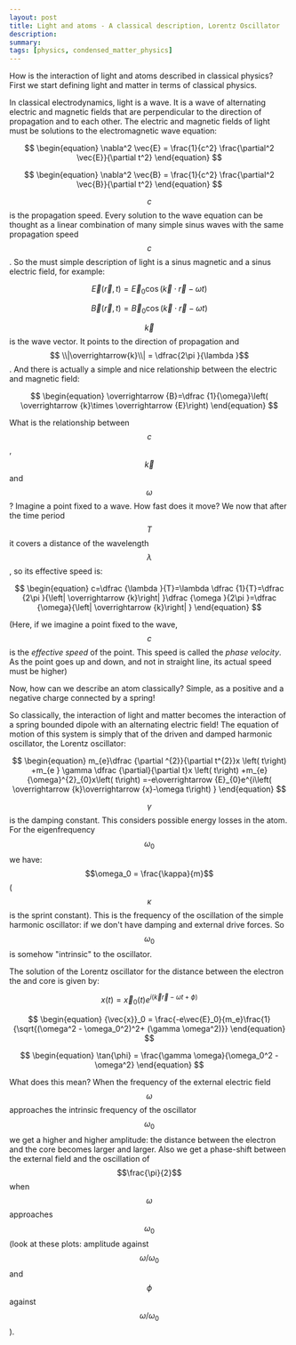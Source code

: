 ```yaml
---
layout: post
title: Light and atoms - A classical description, Lorentz Oscillator
description:
summary:
tags: [physics, condensed_matter_physics]
---
```


How is the interaction of light and atoms described in classical physics? First we start defining light and matter in terms of classical physics.

In classical electrodynamics, light is a wave. It is a wave of alternating electric and magnetic fields that are perpendicular to the direction of propagation and to each other. The electric and magnetic fields of light must be solutions to the electromagnetic wave equation:


$$
\begin{equation}
  \nabla^2 \vec{E} = \frac{1}{c^2} \frac{\partial^2 \vec{E}}{\partial t^2}
\end{equation}
$$

$$
\begin{equation}
  \nabla^2 \vec{B} = \frac{1}{c^2} \frac{\partial^2 \vec{B}}{\partial t^2}
\end{equation}
$$

$$c$$ is the propagation speed. Every solution to the wave equation can be thought as a linear combination of many simple sinus waves with the same propagation speed $$c$$. So the must simple description of light is a sinus magnetic and a sinus electric field, for example:

$$
\begin{equation}
  \vec{E}(\vec{r}, t) = \vec{E}_0 \cos{(\vec{k} \cdot \vec{r} - \omega t)}
\end{equation}
$$

$$
\begin{equation}
  \vec{B}(\vec{r}, t) = \vec{B}_0 \cos{(\vec{k} \cdot \vec{r} - \omega t)}
\end{equation}
$$

$$\vec{k}$$ is the wave vector. It points to the direction of propagation and $$ \\|\overrightarrow{k}\\| = \dfrac{2\pi }{\lambda }$$. And there is actually a simple and nice relationship between the electric and magnetic field:

$$
\begin{equation}
  \overrightarrow {B}=\dfrac {1}{\omega}\left( \overrightarrow {k}\times \overrightarrow {E}\right)
\end{equation}
$$

What is the relationship between $$c$$, $$\vec{k}$$ and $$\omega$$? Imagine a point fixed to a wave. How fast does it move? We now that after the time period $$T$$ it covers a distance of the wavelength $$\lambda$$, so its effective speed is:

$$
\begin{equation}
  c=\dfrac {\lambda }{T}=\lambda \dfrac {1}{T}=\dfrac {2\pi }{\left| \overrightarrow {k}\right| }\dfrac {\omega }{2\pi }=\dfrac {\omega}{\left| \overrightarrow {k}\right| }
\end{equation}
$$

(Here, if we imagine a point fixed to the wave, $$c$$ is the <em>effective speed</em> of the point. This speed is called the <em>phase velocity</em>. As the point goes up and down, and not in straight line, its actual speed must be higher)

Now, how can we describe an atom classically? Simple, as a positive and a negative charge connected by a spring!

So classically, the interaction of light and matter becomes the interaction of a spring bounded dipole with an alternating electric field! The equation of motion of this system is simply that of the driven and damped harmonic oscillator, the Lorentz oscillator:

$$
\begin{equation}
m_{e}\dfrac {\partial ^{2}}{\partial t^{2}}x \left( t\right) +m_{e  } \gamma \dfrac {\partial}{\partial t}x \left( t\right) +m_{e}{\omega}^{2}_{0}x\left( t\right) =-e\overrightarrow {E}_{0}e^{i\left( \overrightarrow {k}\overrightarrow {x}-\omega t\right) }
\end{equation}
$$

$$\gamma$$ is the damping constant. This considers possible energy losses in the atom. For the eigenfrequency $$\omega_0$$ we have: $$\omega_0 = \frac{\kappa}{m}$$ ($$\kappa$$ is the sprint constant). This is the frequency of the oscillation of the simple harmonic oscillator: if we don't have damping and external drive forces. So $$\omega_0 $$ is somehow "intrinsic" to the oscillator.

The solution of the Lorentz oscillator for the distance between the electron the and core is given by:

$$
\begin{equation}
  x \left( t\right) =\overrightarrow {x}_{0}\left( t\right) e^{i( \overrightarrow {k}\overrightarrow {r}-\omega t + \phi)}
\end{equation}
$$

$$
\begin{equation}
{\vec{x}}_0 = \frac{-e\vec{E}_0}{m_e}\frac{1}{\sqrt{(\omega^2 - \omega_0^2)^2+ (\gamma \omega^2)}}
\end{equation}
$$

$$
\begin{equation}
  \tan{\phi} = \frac{\gamma \omega}{\omega_0^2 - \omega^2}
\end{equation}
$$

What does this mean? When the frequency of the external electric field $$\omega$$ approaches the intrinsic frequency of the oscillator $$\omega_0$$ we get a higher and higher amplitude:  the distance between the electron and the core becomes larger and larger. Also we get a phase-shift between the external field and the oscillation of $$\frac{\pi}{2}$$ when $$\omega$$ approaches $$\omega_0$$ (look at these plots: amplitude against $$\omega/\omega_0$$ and $$\phi$$ against $$\omega/\omega_0$$).
